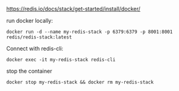 https://redis.io/docs/stack/get-started/install/docker/

run docker locally: 

```shell
docker run -d --name my-redis-stack -p 6379:6379 -p 8001:8001 redis/redis-stack:latest
```

Connect with redis-cli:

```shell
docker exec -it my-redis-stack redis-cli
```

stop the container

```shell
docker stop my-redis-stack && docker rm my-redis-stack
```
